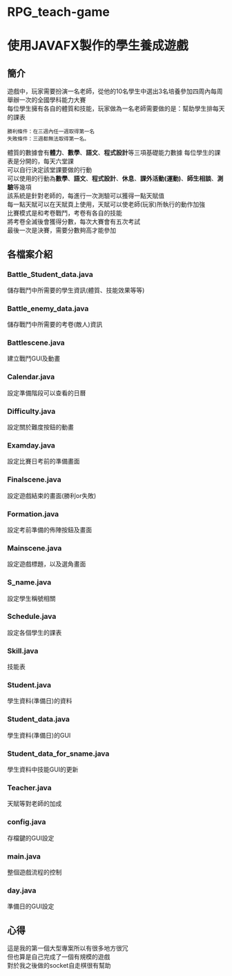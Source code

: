 # RPG_teach-game
# 使用JAVAFX製作的學生養成遊戲
## 簡介
遊戲中，玩家需要扮演一名老師，從他的10名學生中選出3名培養參加四周內每周舉辦一次的全國學科能力大賽  
每位學生擁有各自的體質和技能，玩家做為一名老師需要做的是：幫助學生排每天的課表  
```
勝利條件：在三週內任一週取得第一名
失敗條件：三週都無法取得第一名。
```
體質的數據會有**體力**、**數學**、**語文**、**程式設計**等三項基礎能力數據
每位學生的課表是分開的，每天六堂課  
可以自行決定該堂課要做的行動  
可以使用的行動為**數學**、**語文**、**程式設計**、**休息**、**課外活動(運動)**、**師生相談**、**測驗**等幾項  
該系統是針對老師的，每進行一次測驗可以獲得一點天賦值  
每一點天賦可以在天賦頁上使用，天賦可以使老師(玩家)所執行的動作加強  
比賽模式是和考卷戰鬥，考卷有各自的技能  
將考卷全滅後會獲得分數，每次大賽會有五次考試  
最後一次是決賽，需要分數夠高才能參加  
## 各檔案介紹
### Battle_Student_data.java
儲存戰鬥中所需要的學生資訊(體質、技能效果等等)  
### Battle_enemy_data.java
儲存戰鬥中所需要的考卷(敵人)資訊
### Battlescene.java
建立戰鬥GUI及動畫
### Calendar.java
設定準備階段可以查看的日曆
### Difficulty.java
設定關於難度按鈕的動畫
### Examday.java
設定比賽日考前的準備畫面
### Finalscene.java
設定遊戲結束的畫面(勝利or失敗)
### Formation.java
設定考前準備的佈陣按鈕及畫面
### Mainscene.java
設定遊戲標題，以及選角畫面
### S_name.java
設定學生稱號相關
### Schedule.java
設定各個學生的課表
### Skill.java
技能表
### Student.java
學生資料(準備日)的資料
### Student_data.java
學生資料(準備日)的GUI
### Student_data_for_sname.java
學生資料中技能GUI的更新
### Teacher.java
天賦等對老師的加成
### config.java
存檔鍵的GUI設定
### main.java
整個遊戲流程的控制
### day.java
準備日的GUI設定

## 心得
這是我的第一個大型專案所以有很多地方很冗  
但也算是自己完成了一個有規模的遊戲  
對於我之後做的socket自走棋很有幫助  
